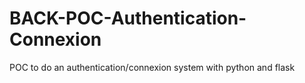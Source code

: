 # BACK-POC-Authentication-Connexion
POC to do an authentication/connexion system with python and flask 
